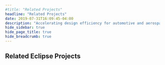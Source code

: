 ```yaml
---
#title: "Related Projects"
headline: "Related Projects"
date: 2019-07-31T16:09:45-04:00
description: "Accelerating design efficiency for automotive and aerospace systems"
hide_sidebar: true
hide_page_title: true
hide_breadcrumb: true
---
```


## Related Eclipse Projects 
<br>
